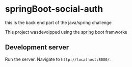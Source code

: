 # springBoot-social-auth
this is the back end part of the java/spring challenge 

This project wasdevolpped using the spring boot framworke 

## Development server

Run the server. Navigate to `http://localhost:8080/`.
